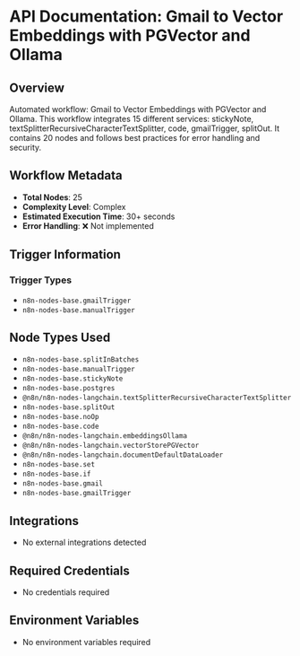 # API Documentation: Gmail to Vector Embeddings with PGVector and Ollama

## Overview
Automated workflow: Gmail to Vector Embeddings with PGVector and Ollama. This workflow integrates 15 different services: stickyNote, textSplitterRecursiveCharacterTextSplitter, code, gmailTrigger, splitOut. It contains 20 nodes and follows best practices for error handling and security.

## Workflow Metadata
- **Total Nodes**: 25
- **Complexity Level**: Complex
- **Estimated Execution Time**: 30+ seconds
- **Error Handling**: ❌ Not implemented

## Trigger Information
### Trigger Types
- `n8n-nodes-base.gmailTrigger`
- `n8n-nodes-base.manualTrigger`

## Node Types Used
- `n8n-nodes-base.splitInBatches`
- `n8n-nodes-base.manualTrigger`
- `n8n-nodes-base.stickyNote`
- `n8n-nodes-base.postgres`
- `@n8n/n8n-nodes-langchain.textSplitterRecursiveCharacterTextSplitter`
- `n8n-nodes-base.splitOut`
- `n8n-nodes-base.noOp`
- `n8n-nodes-base.code`
- `@n8n/n8n-nodes-langchain.embeddingsOllama`
- `@n8n/n8n-nodes-langchain.vectorStorePGVector`
- `@n8n/n8n-nodes-langchain.documentDefaultDataLoader`
- `n8n-nodes-base.set`
- `n8n-nodes-base.if`
- `n8n-nodes-base.gmail`
- `n8n-nodes-base.gmailTrigger`

## Integrations
- No external integrations detected

## Required Credentials
- No credentials required

## Environment Variables
- No environment variables required
